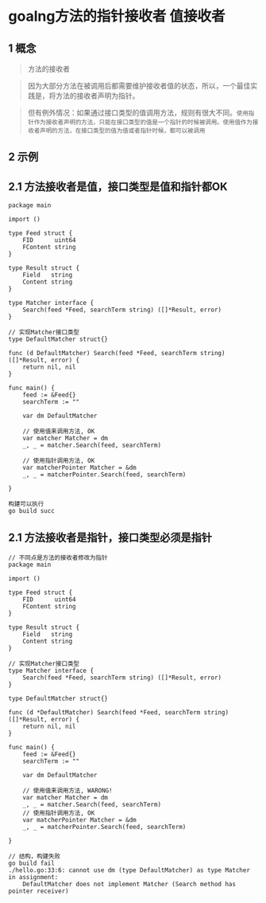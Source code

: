 # goalng方法的指针接收者 值接收者

## 1 概念
>方法的接收者

>因为大部分方法在被调用后都需要维护接收者值的状态，所以，一个最佳实践是，将方法的接收者声明为指针。

>但有例外情况：如果通过接口类型的值调用方法，规则有很大不同。`使用指针作为接收者声明的方法，只能在接口类型的值是一个指针的时候被调用。使用值作为接收者声明的方法，在接口类型的值为值或者指针时候，都可以被调用`

## 2 示例
## 2.1 方法接收者是值，接口类型是值和指针都OK
```
package main

import ()

type Feed struct {
	FID      uint64
	FContent string
}

type Result struct {
	Field   string
	Content string
}

type Matcher interface {
	Search(feed *Feed, searchTerm string) ([]*Result, error)
}

// 实现Matcher接口类型
type DefaultMatcher struct{}

func (d DefaultMatcher) Search(feed *Feed, searchTerm string) ([]*Result, error) {
	return nil, nil
}

func main() {
	feed := &Feed{}
	searchTerm := ""

	var dm DefaultMatcher

	// 使用值来调用方法, OK
	var matcher Matcher = dm
	_, _ = matcher.Search(feed, searchTerm)

	// 使用指针调用方法, OK
	var matcherPointer Matcher = &dm
	_, _ = matcherPointer.Search(feed, searchTerm)

}
```
```
构建可以执行
go build succ
```
## 2.1 方法接收者是指针，接口类型必须是指针
```
// 不同点是方法的接收者修改为指针
package main

import ()

type Feed struct {
	FID      uint64
	FContent string
}

type Result struct {
	Field   string
	Content string
}

// 实现Matcher接口类型
type Matcher interface {
	Search(feed *Feed, searchTerm string) ([]*Result, error)
}

type DefaultMatcher struct{}

func (d *DefaultMatcher) Search(feed *Feed, searchTerm string) ([]*Result, error) {
	return nil, nil
}

func main() {
	feed := &Feed{}
	searchTerm := ""

	var dm DefaultMatcher

	// 使用值来调用方法, WARONG!
	var matcher Matcher = dm
	_, _ = matcher.Search(feed, searchTerm)
	// 使用指针调用方法, OK
	var matcherPointer Matcher = &dm
	_, _ = matcherPointer.Search(feed, searchTerm)

}
```
```
// 结构，构建失败
go build fail
./hello.go:33:6: cannot use dm (type DefaultMatcher) as type Matcher in assignment:
	DefaultMatcher does not implement Matcher (Search method has pointer receiver)
```
